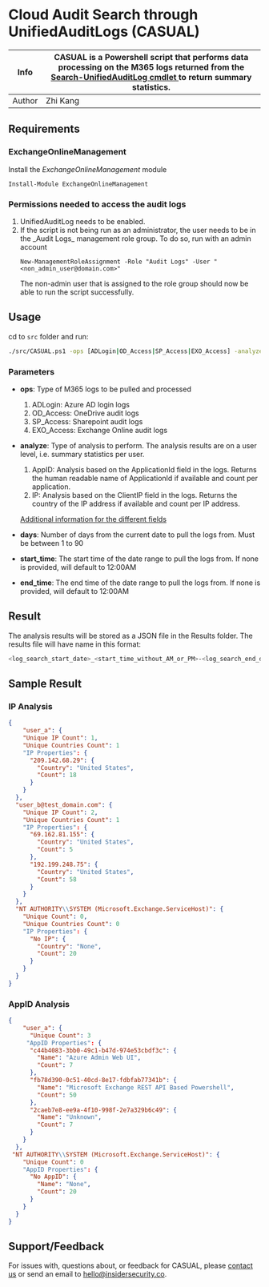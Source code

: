 # Cloud Audit Search through UnifiedAuditLogs (CASUAL)

| Info   | CASUAL is a Powershell script that performs data processing on the M365 logs returned from the [ Search-UnifiedAuditLog cmdlet ]( https://learn.microsoft.com/en-us/powershell/module/exchange/search-unifiedauditlog?view=exchange-ps ) to return summary statistics. |
|--------|------------------------------------------------------------------------------------------------------------------------------------------------------------------------------------------------------------------------------------------------------------------------|
| Author | Zhi Kang|

## Requirements

### ExchangeOnlineManagement

Install the _ExchangeOnlineManagement_ module
```
Install-Module ExchangeOnlineManagement
```

### Permissions needed to access the audit logs

<ol>
  <li>UnifiedAuditLog needs to be enabled.</li>

  <li>If the script is not being run as an administrator, the user needs to be in the _Audit Logs_ management role group. To do so, run with an admin account </li>

    New-ManagementRoleAssignment -Role "Audit Logs" -User "<non_admin_user@domain.com>"
    
  The non-admin user that is assigned to the role group should now be able to run the script successfully.
</ol>

## Usage
cd to `src` folder and run:

```bash
./src/CASUAL.ps1 -ops [ADLogin|OD_Access|SP_Access|EXO_Access] -analyze [AppID|IP] -days [1-90] -start_time <"8:00AM"> -end_time <"8:00AM">
```

### Parameters

* **ops**: Type of M365 logs to be pulled and processed

    1. ADLogin: Azure AD login logs
    2. OD_Access: OneDrive audit logs
    3. SP_Access: Sharepoint audit logs
    4. EXO_Access: Exchange Online audit logs

* **analyze**: Type of analysis to perform. The analysis results are on a user level, i.e. summary statistics per user.

    1. AppID: Analysis based on the ApplicationId field in the logs. Returns the human readable name of ApplicationId if available and count per application.
    2. IP: Analysis based on the ClientIP field in the logs. Returns the country of the IP address if available and count per IP address.

    [Additional information for the different fields](https://learn.microsoft.com/en-us/office/office-365-management-api/office-365-management-activity-api-schema#common-schema)

* **days**: Number of days from the current date to pull the logs from. Must be between 1 to 90

* **start_time**: The start time of the date range to pull the logs from. If none is provided, will default to 12:00AM

* **end_time**: The end time of the date range to pull the logs from. If none is provided, will default to 12:00AM

## Result

The analysis results will be stored as a JSON file in the Results folder. The results file will have name in this format:

```bash
<log_search_start_date>_<start_time_without_AM_or_PM>-<log_search_end_date>_<end_time_without_AM_or_PM>_<ops>_<analyze>_Results.json
```

## Sample Result

### IP Analysis

```json
{
    "user_a": {
    "Unique IP Count": 1,
    "Unique Countries Count": 1
    "IP Properties": {
      "209.142.68.29": {
        "Country": "United States",
        "Count": 18
      }
    }
  },
  "user_b@test_domain.com": {
    "Unique IP Count": 2,
    "Unique Countries Count": 1
    "IP Properties": {
      "69.162.81.155": {
        "Country": "United States",
        "Count": 5
      },
      "192.199.248.75": {
        "Country": "United States",
        "Count": 58
      }
    }
  },
  "NT AUTHORITY\\SYSTEM (Microsoft.Exchange.ServiceHost)": {
    "Unique Count": 0,
    "Unique Countries Count": 0
    "IP Properties": {
      "No IP": {
        "Country": "None",
        "Count": 20
      }
    }
  }
}
```

### AppID Analysis

```json
{
    "user_a": {
      "Unique Count": 3
     "AppID Properties": {
      "c44b4083-3bb0-49c1-b47d-974e53cbdf3c": {
        "Name": "Azure Admin Web UI",
        "Count": 7
      },
      "fb78d390-0c51-40cd-8e17-fdbfab77341b": {
        "Name": "Microsoft Exchange REST API Based Powershell",
        "Count": 50
      },
      "2caeb7e8-ee9a-4f10-998f-2e7a329b6c49": {
        "Name": "Unknown",
        "Count": 7
      }
    }
  },
 "NT AUTHORITY\\SYSTEM (Microsoft.Exchange.ServiceHost)": {
    "Unique Count": 0
    "AppID Properties": {
      "No AppID": {
        "Name": "None",
        "Count": 20
      }
    }
  }
}
```
## Support/Feedback
For issues with, questions about, or feedback for CASUAL, please [contact us](https://insidersecurity.co/) or send an email to hello@insidersecurity.co.
